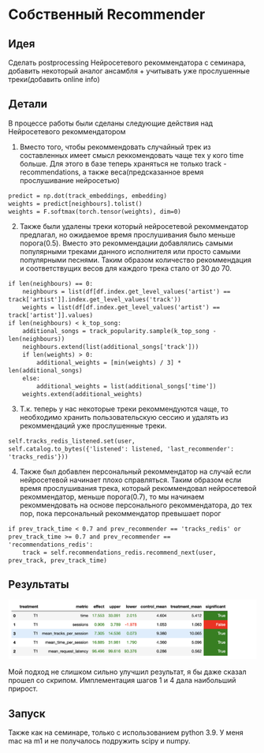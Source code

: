 # Собственный Recommender

## Идея
Сделать postprocessing Нейросетевого рекоммендатора с семинара, добавить некоторый аналог ансамбля + учитывать уже прослушенные треки(добавить online info)

## Детали
В процессе работы были сделаны следующие действия над Нейросетевого рекоммендатором
1. Вместо того, чтобы рекоммендовать случайный трек из составленных имеет смысл реккомендовать чаще тех у кого time больше. Для этого в базе теперь храняться не только track - recommendations, а также веса(предсказанное время прослушивание нейросетью)
```
predict = np.dot(track_embeddings, embedding)
weights = predict[neighbours].tolist()
weights = F.softmax(torch.tensor(weights), dim=0)
```
2. Также были удалены треки который нейросетевой рекоммендатор предлагал, но ожидаемое время прослушивания было меньше порога(0.5). Вместо это рекоммендации добавлялись самыми популярными треками данного исполнителя или просто самыми популярными песнями. Таким образом количество рекоммендация и соответствущих весов для каждого трека стало от 30 до 70.
```
if len(neighbours) == 0:
    neighbours = list(df[df.index.get_level_values('artist') == track['artist']].index.get_level_values('track'))
    weights = list(df[df.index.get_level_values('artist') == track['artist']].values)
if len(neighbours) < k_top_song:
    additional_songs = track_popularity.sample(k_top_song - len(neighbours))
    neighbours.extend(list(additional_songs['track']))
    if len(weights) > 0:
        additional_weights = [min(weights) / 3] * len(additional_songs)
    else:
        additional_weights = list(additional_songs['time'])
    weights.extend(additional_weights)
```
3. Т.к. теперь у нас некоторые треки рекоммендуются чаще, то необходимо хранить пользовательскую сессию и удалять из рекоммендаций уже прослушенные треки.
```
self.tracks_redis_listened.set(user, self.catalog.to_bytes({'listened': listened, 'last_recommender': 'tracks_redis'}))
```
4. Также был добавлен персональный рекоммендатор на случай если нейросетевой начинает плохо справляться. Таким образом если время прослушивания трека, который рекоммендовал нейросетевой рекоммендатор, меньше порога(0.7), то мы начинаем рекоммендовать на основе персонального рекоммендатора, до тех пор, пока персональный рекоммендатор превышает порог
```
if prev_track_time < 0.7 and prev_recommender == 'tracks_redis' or prev_track_time >= 0.7 and prev_recommender == 'recommendations_redis':
    track = self.recommendations_redis.recommend_next(user, prev_track, prev_track_time)
```

## Результаты
![results](results.png)

Мой подход не слишком сильно улучшил результат, я бы даже сказал прошел со скрипом. Имплементация шагов 1 и 4 дала наибольший прирост.

## Запуск
Также как на семинаре, только с использованием python 3.9. У меня mac на m1 и не получалось подружить scipy и numpy.
